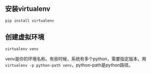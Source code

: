 ## 安装virtualenv
`pip install virtualenv`
## 创建虚拟环境
`virtualenv venv`

venv是你的环境名称。有些时候，系统有多个python，需要指定版本，用`virtualenv -p python-path venv`，python-path是python路径。

